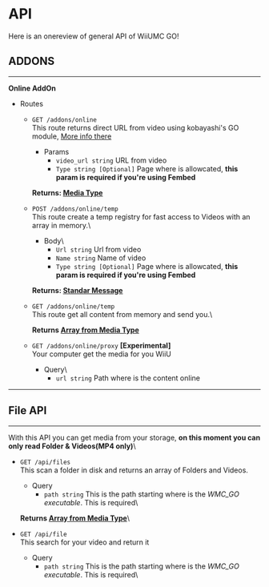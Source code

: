 # API
Here is an onereview of general API of WiiUMC GO!

## ADDONS
****
**Online AddOn**
+ Routes
  + `GET /addons/online`\
    This route returns direct URL from video using kobayashi's GO module, [More info there](https://pkg.go.dev/github.com/khatibomar/kobayashi#section-readme)
    + Params
        + `video_url string` URL from video
        + `Type string [Optional]` Page where is allowcated, **this param is required if you're using Fembed**

    **Returns: [Media Type](DataTypes.md#media)**
  + `POST /addons/online/temp`\
    This route create a temp registry for fast access to Videos with an array in memory.\
    + Body\
      + `Url string` Url from video
      + `Name string` Name of video
      + `Type string [Optional]` Page where is allowcated, **this param is required if you're using Fembed**
    
    **Returns: [Standar Message](DataTypes.md#standar-message)**
  + `GET /addons/online/temp`\
    This route get all content from memory and send you.\

    **Returns [Array from Media Type](DataTypes.md#media)**
  + `GET /addons/online/proxy` **[Experimental]**\
    Your computer get the media for you WiiU
      + Query\
        + `url string` Path where is the content online 

*****

## File API
****
With this API you can get media from your storage, **on this moment you can only read Folder & Videos(MP4 only)**\
  - `GET /api/files`\
      This scan a folder in disk and returns an array of Folders and Videos.

      - Query
        - `path string` This is the path starting where is the *WMC_GO executable*. This is required\
  
    **Returns [Array from Media Type](DataTypes.md#media)**\

  - `GET /api/file`\
      This search for your video and return it
      - Query
        - `path string` This is the path starting where is the *WMC_GO executable*. This is required\
